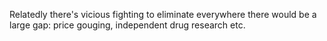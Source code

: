 Relatedly there's vicious fighting to eliminate everywhere there would be a large gap: price gouging, independent drug research etc.


